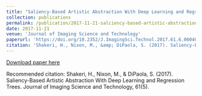 ```yaml
---
title: "Saliency-Based Artistic Abstraction With Deep Learning and Regression Trees"
collection: publications
permalink: /publication/2017-11-21-salciency-based-artistic-abstraction
date: 2017-11-21
venue: 'Journal of Imaging Science and Technology'
paperurl: 'https://doi.org/10.2352/J.ImagingSci.Technol.2017.61.6.060402'
citation: 'Shakeri, H., Nixon, M., &amp; DiPaola, S. (2017). Saliency-Based Artistic Abstraction With Deep Learning and Regression Trees. Journal of Imaging Science and Technology, 61(5).'
---
```

<a href='https://doi.org/10.2352/J.ImagingSci.Technol.2017.61.6.060402'>Download paper here</a>

Recommended citation: Shakeri, H., Nixon, M., & DiPaola, S. (2017). Saliency-Based Artistic Abstraction With Deep Learning and Regression Trees. Journal of Imaging Science and Technology, 61(5).
